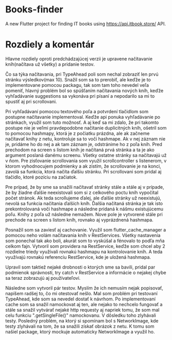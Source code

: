 # Books-finder

A new Flutter project for finding IT books using https://api.itbook.store/ API. 

# Rozdiely a komentár

Hlavne rozdiely oproti predchádzajúcej verzii je upravene načítavanie kníh(načítava už všetky) a pridanie testov.

Čo sa týka načítavania, pri TypeAhead poli som nechal zobraziť len prvú stránku výsledkov(max 10). Snažil som sa to prerobiť, ale keďže je to implementovane pomocou packagu, tak som tam toho nevedel veľa pomeniť, hlavný problém bol so spúšťaním načítavania nových kníh, keďže vyhľadávanie suggestions sa vykonáva pri písaní a nepodarilo sa mi to spustiť aj pri scrollovani. 

Pri vyhľadávaní pomocou textového poľa a potvrdení tlačidlom som postupne načítavanie implementoval. Keďže api ponuka vyhľadávanie po stránkach, využil som tuto možnosť. A aj keď sa mi zdalo, že pri takomto postupe nie je veľmi pravdepodobne načítanie duplicitných kníh, ošetril som to pomocou hashmapy, ktorá je z počiatku prázdna, ale ak začneme načítavať knihy z netu, kontroluje sa to voči hashmape. Ak v nej záznam nie je, pridáme ho do nej a ak tam záznam je, odstránime ho z poľa kníh. Pred prechodom na screen s listom kníh je načítaná prvá stránka a ta je ako argument poslaná danému screenu. Všetky ostatne stránky sa načítavajú už v ňom. Pre zisťovanie scrollovania som využil scrollcontroller s listenerom, v ktorom vyhodnocujem podmienky a ak zistím, že scrollovanie je na konci, zavolá sa funkcia, ktorá načíta ďalšiu stránku. Pri scrollovani som pridal aj tlačidlo, ktoré pozíciu  na začiatok.

Pre prípad, že by sme sa snažili načítavať stránky stále a stále aj v prípade, že by žiadne ďalšie neexistovali som si z celkového poctu kníh vypočítal počet stránok. Ak teda scrollujeme ďalej, ale ďalšie stránky už neexistujú, nevolá sa funkcia načítania ďalších kníh. 
Ďalšia načítaná stránka je tak isto prekontrolovaná voči hashmape a následne pridaná k nášmu existujúcemu poľu. Knihy z poľa už následne nemažem. Nove pole je vytvorené stále pri prechode na screen s listom kníh, rovnako aj vyprázdnená hashmapa.

Posnažil som sa zaviesť aj cachovanie. Využil som flutter_cache_manager a pomocou neho volám načítavania kníh v RestServices. Všetky nastavenia som ponechal tak ako boli, akurát som to vyskúšal a fénovalo to podľa mňa celkom fajn. Vytvoril som providera na RestService, keďže som chcel aby 2 rozdielne triedy využívali rovnakú hashmapu na kontrolovanie kníh. A teda využívajú rovnakú referenciu RestService, kde je uložená hashmapa. 

Upravil som taktiež nejaké drobnosti o ktorých sme sa bavili, pridal par podmienok správnosti, try catch v RestService a informácie o nejakej chybe sa teraz zobrazujú aj používateľovi.

Následne som vytvoril pár testov. Myslím že ich nemusím nejak popisovať, napíšem radšej to, čo mi otestovať nešlo. Mal som problém pri testovaní TypeAhead, kde som sa nevedel dostať k návrhom. Po implementovaní cache som sa snažil namockovat aj ten, ale nejako to nechcelo fungovať a stále sa snažil vytvárať nejaké http requesty aj napriek tomu, že som mal celu funkciu ".getSingleFile()" namockovanu. V dôsledku toho zlyhávali testy. Posledný problém, na ktorý si spomínam bol s NetworkImage, kde testy zlyhávali na tom, že sa snažili získať obrázok z netu. K tomu som našiel package, ktorý mockuje automaticky NetworkImage a využil ho.

